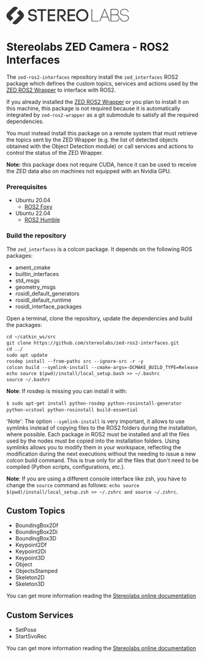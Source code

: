 ![](./images/Picto+STEREOLABS_Black.jpg)

# Stereolabs ZED Camera - ROS2 Interfaces

The `zed-ros2-interfaces` repository install the `zed_interfaces` ROS2 package which defines the custom topics, services and actions used by the [ZED ROS2 Wrapper](https://github.com/stereolabs/zed-ros2-wrapper) to interface with ROS2.

If you already installed the [ZED ROS2 Wrapper](https://github.com/stereolabs/zed-ros2-wrapper) or you plan to install it on this machine, this package is not required because it is automatically integrated by `zed-ros2-wrapper` as a git submodule to satisfy all the required dependencies.

You must instead install this package on a remote system that must retrieve the topics sent by the ZED Wrapper (e.g. the list of detected objects obtained with the Object Detection module) or call services and actions to control the status of the ZED Wrapper.

**Note:** this package does not require CUDA, hence it can be used to receive the ZED data also on machines not equipped with an Nvidia GPU.

### Prerequisites

- Ubuntu 20.04
  - [ROS2 Foxy](https://docs.ros.org/en/foxy/Installation/Ubuntu-Install-Debians.html)
- Ubuntu 22.04
  - [ROS2 Humble](https://docs.ros.org/en/humble/Installation/Ubuntu-Install-Debians.html)

### Build the repository

The `zed_interfaces` is a colcon package. It depends on the following ROS packages:

- ament_cmake
- builtin_interfaces
- std_msgs
- geometry_msgs
- rosidl_default_generators
- rosidl_default_runtime
- rosidl_interface_packages

Open a terminal, clone the repository, update the dependencies and build the packages:

```
cd ~/catkin_ws/src
git clone https://github.com/stereolabs/zed-ros2-interfaces.git
cd ../
sudo apt update
rosdep install --from-paths src --ignore-src -r -y
colcon build --symlink-install --cmake-args=-DCMAKE_BUILD_TYPE=Release
echo source $(pwd)/install/local_setup.bash >> ~/.bashrc
source ~/.bashrc
```

**Note**: If rosdep is missing you can install it with:

`$ sudo apt-get install python-rosdep python-rosinstall-generator python-vcstool python-rosinstall build-essential`

'Note': The option `--symlink-install` is very important, it allows to use symlinks instead of copying files to the ROS2 folders during the installation, where possible. Each package in ROS2 must be installed and all the files used by the nodes must be copied into the installation folders. Using symlinks allows you to modify them in your workspace, reflecting the modification during the next executions without the needing to issue a new colcon build command. This is true only for all the files that don't need to be compiled (Python scripts, configurations, etc.).

**Note**: If you are using a different console interface like zsh, you have to change the `source` command as follows: `echo source $(pwd)/install/local_setup.zsh >> ~/.zshrc and source ~/.zshrc`.

## Custom Topics

 - BoundingBox2Df
 - BoundingBox2Di
 - BoundingBox3D
 - Keypoint2Df
 - Keypoint2Di
 - Keypoint3D
 - Object
 - ObjectsStamped
 - Skeleton2D
 - Skeleton3D

You can get more information reading the [Stereolabs online documentation](https://www.stereolabs.com/docs/ros2/zed-node/)

## Custom Services

 - SetPose
 - StartSvoRec

You can get more information reading the [Stereolabs online documentation](https://www.stereolabs.com/docs/ros2/zed-node/#services)
